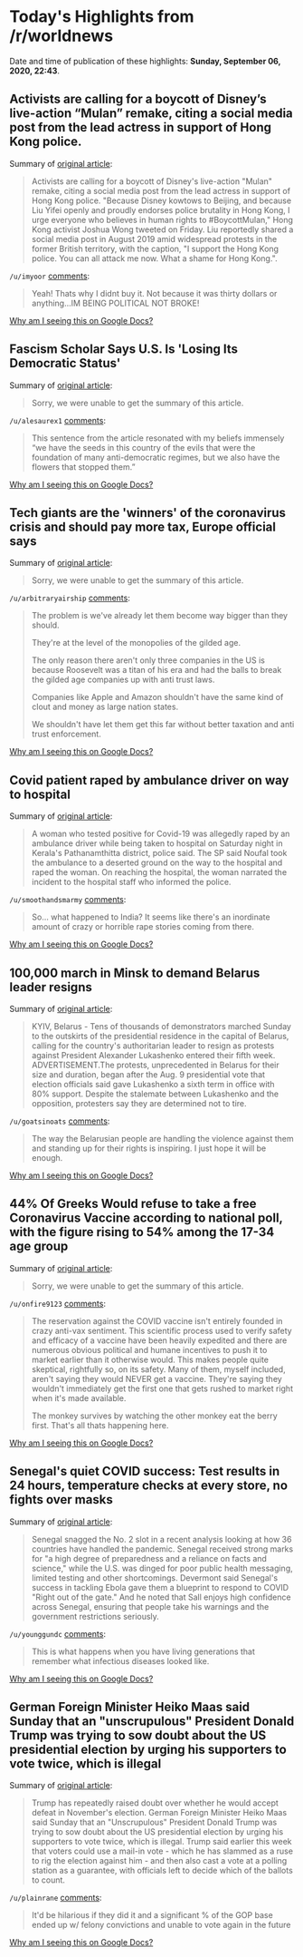 # Today's Highlights from /r/worldnews

Date and time of publication of these highlights: **Sunday, September 06, 2020, 22:43**.

## Activists are calling for a boycott of Disney’s live-action “Mulan” remake, citing a social media post from the lead actress in support of Hong Kong police.

Summary of [original article](https://www.japantimes.co.jp/culture/2020/09/06/films/mulan-boycott-hong-kong-film/):

> Activists are calling for a boycott of Disney's live-action "Mulan" remake, citing a social media post from the lead actress in support of Hong Kong police. "Because Disney kowtows to Beijing, and because Liu Yifei openly and proudly endorses police brutality in Hong Kong, I urge everyone who believes in human rights to #BoycottMulan," Hong Kong activist Joshua Wong tweeted on Friday. Liu reportedly shared a social media post in August 2019 amid widespread protests in the former British territory, with the caption, "I support the Hong Kong police. You can all attack me now. What a shame for Hong Kong.".

`/u/imyoor` [comments](https://www.reddit.com/r/worldnews/comments/inxym3/activists_are_calling_for_a_boycott_of_disneys/):

> Yeah! Thats why I didnt buy it. Not because it was thirty dollars or anything...IM BEING POLITICAL NOT  BROKE!

[Why am I seeing this on Google Docs?](https://docs.google.com/document/d/1Dc6We63vOXIZsc0op-Bt4abqkYjXzOigalQqFxmvvbM/edit?usp=sharing)

## Fascism Scholar Says U.S. Is 'Losing Its Democratic Status'

Summary of [original article](https://www.npr.org/2020/09/06/910320018/fascism-scholar-says-u-s-is-losing-its-democratic-status?utm_medium=RSS&utm_campaign=news):

> Sorry, we were unable to get the summary of this article.

`/u/alesaurex1` [comments](https://www.reddit.com/r/worldnews/comments/inylk9/fascism_scholar_says_us_is_losing_its_democratic/):

> This sentence from the article resonated with my beliefs immensely “we have the seeds in this country of the evils that were the foundation of many anti-democratic regimes, but we also have the flowers that stopped them.”

[Why am I seeing this on Google Docs?](https://docs.google.com/document/d/1Dc6We63vOXIZsc0op-Bt4abqkYjXzOigalQqFxmvvbM/edit?usp=sharing)

## Tech giants are the 'winners' of the coronavirus crisis and should pay more tax, Europe official says

Summary of [original article](https://www.cnbc.com/2020/09/05/big-tech-needs-to-pay-more-tax-eus-gentiloni-says.html):

> Sorry, we were unable to get the summary of this article.

`/u/arbitraryairship` [comments](https://www.reddit.com/r/worldnews/comments/inncu1/tech_giants_are_the_winners_of_the_coronavirus/):

> The problem is we've already let them become way bigger than they should. 
> 
> They're at the level of the monopolies of the gilded age.
> 
> The only reason there aren't only three companies in the US is because Roosevelt was a titan of his era and had the balls to break the gilded age companies up with anti trust laws.
> 
> Companies like Apple and Amazon shouldn't have the same kind of clout and money as large nation states. 
> 
> We shouldn't have let them get this far without better taxation and anti trust enforcement.

[Why am I seeing this on Google Docs?](https://docs.google.com/document/d/1Dc6We63vOXIZsc0op-Bt4abqkYjXzOigalQqFxmvvbM/edit?usp=sharing)

## Covid patient raped by ambulance driver on way to hospital

Summary of [original article](https://indianexpress.com/article/india/kerala/woman-who-tested-covid-positive-raped-by-ambulance-driver-on-way-to-hospital-in-kerala-6585068/):

> A woman who tested positive for Covid-19 was allegedly raped by an ambulance driver while being taken to hospital on Saturday night in Kerala's Pathanamthitta district, police said. The SP said Noufal took the ambulance to a deserted ground on the way to the hospital and raped the woman. On reaching the hospital, the woman narrated the incident to the hospital staff who informed the police.

`/u/smoothandsmarmy` [comments](https://www.reddit.com/r/worldnews/comments/inx3tx/covid_patient_raped_by_ambulance_driver_on_way_to/):

> So... what happened to India? It seems like there's an inordinate amount of crazy or horrible rape stories coming from there.

[Why am I seeing this on Google Docs?](https://docs.google.com/document/d/1Dc6We63vOXIZsc0op-Bt4abqkYjXzOigalQqFxmvvbM/edit?usp=sharing)

## 100,000 march in Minsk to demand Belarus leader resigns

Summary of [original article](https://apnews.com/4ef8821248cbdbc03c6b9d5a79527184):

> KYIV, Belarus - Tens of thousands of demonstrators marched Sunday to the outskirts of the presidential residence in the capital of Belarus, calling for the country's authoritarian leader to resign as protests against President Alexander Lukashenko entered their fifth week. ADVERTISEMENT.The protests, unprecedented in Belarus for their size and duration, began after the Aug. 9 presidential vote that election officials said gave Lukashenko a sixth term in office with 80% support. Despite the stalemate between Lukashenko and the opposition, protesters say they are determined not to tire.

`/u/goatsinoats` [comments](https://www.reddit.com/r/worldnews/comments/inpi0w/100000_march_in_minsk_to_demand_belarus_leader/):

> The way the Belarusian people are handling the violence against them and standing up for their rights is inspiring. I just hope it will be enough.

[Why am I seeing this on Google Docs?](https://docs.google.com/document/d/1Dc6We63vOXIZsc0op-Bt4abqkYjXzOigalQqFxmvvbM/edit?usp=sharing)

## 44% Of Greeks Would refuse to take a free Coronavirus Vaccine according to national poll, with the figure rising to 54% among the 17-34 age group

Summary of [original article](https://www.barrons.com/news/44-pct-of-greeks-would-snub-coronavirus-vaccine-poll-01599414004?refsec=afp-news):

> Sorry, we were unable to get the summary of this article.

`/u/onfire9123` [comments](https://www.reddit.com/r/worldnews/comments/instr7/44_of_greeks_would_refuse_to_take_a_free/):

> The reservation against the COVID vaccine isn't entirely founded in crazy anti-vax sentiment. This scientific process used to verify safety and efficacy of a vaccine have been heavily expedited and there are numerous obvious political and humane incentives to push it to market earlier than it otherwise would. This makes people quite skeptical, rightfully so, on its safety. Many of them, myself included, aren't saying they would NEVER get a vaccine. They're saying they wouldn't immediately get the first one that gets rushed to market right when it's made available.
> 
> The monkey survives by watching the other monkey eat the berry first. That's all thats happening here.

[Why am I seeing this on Google Docs?](https://docs.google.com/document/d/1Dc6We63vOXIZsc0op-Bt4abqkYjXzOigalQqFxmvvbM/edit?usp=sharing)

## Senegal's quiet COVID success: Test results in 24 hours, temperature checks at every store, no fights over masks

Summary of [original article](https://www.usatoday.com/story/news/world/2020/09/06/covid-19-why-senegal-outpacing-us-tackling-pandemic/5659696002/):

> Senegal snagged the No. 2 slot in a recent analysis looking at how 36 countries have handled the pandemic. Senegal received strong marks for "a high degree of preparedness and a reliance on facts and science," while the U.S. was dinged for poor public health messaging, limited testing and other shortcomings. Devermont said Senegal's success in tackling Ebola gave them a blueprint to respond to COVID "Right out of the gate." And he noted that Sall enjoys high confidence across Senegal, ensuring that people take his warnings and the government restrictions seriously.

`/u/younggundc` [comments](https://www.reddit.com/r/worldnews/comments/inl6xb/senegals_quiet_covid_success_test_results_in_24/):

> This is what happens when you have living generations that remember what infectious diseases looked like.

[Why am I seeing this on Google Docs?](https://docs.google.com/document/d/1Dc6We63vOXIZsc0op-Bt4abqkYjXzOigalQqFxmvvbM/edit?usp=sharing)

## German Foreign Minister Heiko Maas said Sunday that an "unscrupulous" President Donald Trump was trying to sow doubt about the US presidential election by urging his supporters to vote twice, which is illegal

Summary of [original article](https://www.ndtv.com/world-news/german-foreign-minister-heiko-maas-trump-vote-twice-remark-unscruplous-2291227):

> Trump has repeatedly raised doubt over whether he would accept defeat in November's election. German Foreign Minister Heiko Maas said Sunday that an "Unscrupulous" President Donald Trump was trying to sow doubt about the US presidential election by urging his supporters to vote twice, which is illegal. Trump said earlier this week that voters could use a mail-in vote - which he has slammed as a ruse to rig the election against him - and then also cast a vote at a polling station as a guarantee, with officials left to decide which of the ballots to count.

`/u/plainrane` [comments](https://www.reddit.com/r/worldnews/comments/inxsh7/german_foreign_minister_heiko_maas_said_sunday/):

> It'd be hilarious if they did it and a significant % of the GOP base ended up w/ felony convictions and unable to vote again in the future

[Why am I seeing this on Google Docs?](https://docs.google.com/document/d/1Dc6We63vOXIZsc0op-Bt4abqkYjXzOigalQqFxmvvbM/edit?usp=sharing)

